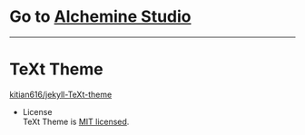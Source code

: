 # Go to [Alchemine Studio](https://alchemine.github.io)

---

# TeXt Theme
[kitian616/jekyll-TeXt-theme](https://github.com/kitian616/jekyll-TeXt-theme)
- License \
TeXt Theme is [MIT licensed](https://github.com/kitian616/jekyll-TeXt-theme/blob/master/LICENSE).